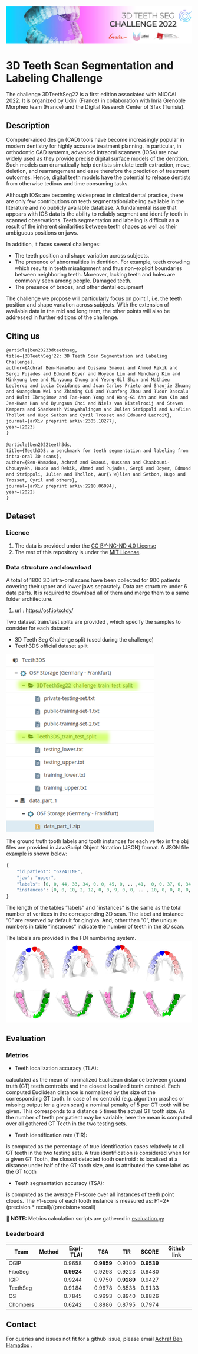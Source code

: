 ![alt text](assets/Grand-Challenge-Banner.jpeg)
# 3D Teeth Scan Segmentation and Labeling Challenge
The challenge 3DTeethSeg22 is a first edition associated with MICCAI 2022. It is organized by Udini (France) in collaboration with Inria Grenoble Morpheo team (France) and the Digital Research Center of Sfax (Tunisia).

## Description
Computer-aided design (CAD) tools have become increasingly popular in modern dentistry for highly accurate treatment 
planning. In particular, in orthodontic CAD systems, advanced intraoral scanners (IOSs) are now widely used as they 
provide precise digital surface models of the dentition. Such models can dramatically help dentists simulate teeth 
extraction, move, deletion, and rearrangement and ease therefore the prediction of treatment outcomes. Hence, 
digital teeth models have the potential to release dentists from otherwise tedious and time consuming tasks.

Although IOSs are becoming widespread in clinical dental practice, there are only few contributions on teeth
segmentation/labeling available in the literature and no publicly available database. A fundamental issue that 
appears with IOS data is the ability to reliably segment and identify teeth in scanned observations. 
Teeth segmentation and labeling is difficult as a result of the inherent similarities between teeth shapes as well 
as their ambiguous positions on jaws.

In addition, it faces several challenges:

 * The teeth position and shape variation across subjects.
 * The presence of abnormalities in dentition. For example, teeth crowding which results in teeth misalignment and thus non-explicit boundaries between neighboring teeth. Moreover, lacking teeth and holes are commonly seen among people.
Damaged teeth.
 * The presence of braces, and other dental equipment

 The challenge we propose will particularly focus on point 1, i.e. the teeth position and shape variation across subjects. With the extension of available data in the mid and long term, the other points will also be addressed in further editions of the challenge.


## Citing us
```
@article{ben20233dteethseg,
title={3DTeethSeg'22: 3D Teeth Scan Segmentation and Labeling Challenge},
author={Achraf Ben-Hamadou and Oussama Smaoui and Ahmed Rekik and Sergi Pujades and Edmond Boyer and Hoyeon Lim and Minchang Kim and Minkyung Lee and Minyoung Chung and Yeong-Gil Shin and Mathieu Leclercq and Lucia Cevidanes and Juan Carlos Prieto and Shaojie Zhuang and Guangshun Wei and Zhiming Cui and Yuanfeng Zhou and Tudor Dascalu and Bulat Ibragimov and Tae-Hoon Yong and Hong-Gi Ahn and Wan Kim and Jae-Hwan Han and Byungsun Choi and Niels van Nistelrooij and Steven Kempers and Shankeeth Vinayahalingam and Julien Strippoli and Aurélien Thollot and Hugo Setbon and Cyril Trosset and Edouard Ladroit},
journal={arXiv preprint arXiv:2305.18277},
year={2023}
}

@article{ben2022teeth3ds,
title={Teeth3DS: a benchmark for teeth segmentation and labeling from intra-oral 3D scans},
author={Ben-Hamadou, Achraf and Smaoui, Oussama and Chaabouni-Chouayakh, Houda and Rekik, Ahmed and Pujades, Sergi and Boyer, Edmond and Strippoli, Julien and Thollot, Aur{\'e}lien and Setbon, Hugo and Trosset, Cyril and others},
journal={arXiv preprint arXiv:2210.06094},
year={2022}
}
```

## Dataset
### Licence

1. The data is provided under the [CC BY-NC-ND 4.0 License](https://creativecommons.org/licenses/by-nc-nd/4.0/)
2. The rest of this repository is under the [MIT License](https://choosealicense.com/licenses/mit/).

### Data structure and download
A total of 1800 3D intra-oral scans have been collected for 900 patients covering their upper and lower jaws separately. Data are structure under 6 data parts. It is required to download all of them and merge them to a same folder architecture.
1. url : https://osf.io/xctdy/

Two dataset train/test splits are provided , which specify the samples to consider for each dataset:
* 3D Teeth Seg Challenge split (used during the challenge)
* Teeth3DS official dataset split

![alt text](assets/train_test_split.png)

The ground truth tooth labels and tooth instances for each vertex in the obj
files are provided in JavaScript Object Notation (JSON) format. A JSON file
example is shown below:
```python
{
    "id_patient": "6X24ILNE", 
    "jaw": "upper",
    "labels": [0, 0, 44, 33, 34, 0, 0, 45, 0, .. ,41,  0, 0, 37, 0, 34, 45, 0, 31, 36], 
    "instances": [0, 0, 10, 2, 12, 0, 0, 9, 0, 0, .. , 10, 0, 0, 8, 0, 0, 9, 0, 1, 8, 13],
}
```
The length of the tables ”labels” and ”instances” is the same as the total number of vertices in the corresponding 3D scan. The label and instance ”0” are
reserved by default for gingiva. And, other than ”0”, the unique numbers in table ”instances” indicate the number of teeth in the 3D scan.

The labels are provided in the FDI numbering system.
![alt text](assets/samples.png)

## Evaluation
### Metrics
* Teeth localization accuracy (TLA):

calculated as the mean of normalized Euclidean distance between ground truth (GT) teeth centroids and the closest localized teeth centroid. 
Each computed Euclidean distance is normalized by the size of the corresponding GT tooth. 
In case of no centroid (e.g. algorithm crashes or missing output for a given scan) a nominal penalty of 5 per GT tooth 
will be given. This corresponds to a distance 5 times the actual GT tooth size. As the number of teeth per patient may
be variable, here the mean is computed over all gathered GT Teeth in the two testing sets.

* Teeth identification rate (TIR): 

is computed as the percentage of true identification cases relatively to all GT teeth in the two testing sets. A true identification is considered when for a given GT Tooth, the closest detected tooth centroid : is localized at a distance under half of the GT tooth size, and is attributed the same label as the GT tooth
* Teeth segmentation accuracy (TSA): 

is computed as the average F1-score over all instances of teeth point clouds. 
The F1-score of each tooth instance is measured as:
F1=2*(precision * recall)/(precision+recall)

**📌 NOTE:** Metrics calculation scripts are gathered in [evaluation.py](evaluation/evaluation.py)
### Leaderboard
| Team     | Method | Exp(-TLA)  | TSA        | TIR        | SCORE      | Github link |
|----------|--------|------------|------------|------------|------------|-------------|
| CGIP     |    | 0.9658     | **0.9859** | 0.9100     | **0.9539** |             |
| FiboSeg  |    | **0.9924** | 0.9293           | 0.9223     | 0.9480     |             |
| IGIP     |    |         0.9244    |  0.9750          | **0.9289** | 0.9427     |             |
| TeethSeg |    |      0.9184      |     0.9678       |       0.8538     | 0.9133     |             |
| OS       |    |      0.7845      |     0.9693       |        0.8940     | 0.8826     |             |
| Chompers |    |        0.6242     |         0.8886    |   0.8795         | 0.7974     |             |


## Contact
For queries and issues not fit for a github issue, please email [Achraf Ben Hamadou](mailto:achraf.benhamadou@crns.rnrt.tn) .

